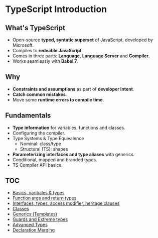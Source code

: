 # TypeScript Introduction

## What's TypeScript

* Open-source __typed, syntatic superset__ of JavaScript, developed by Microsoft.
* Compiles to __redeable JavaScript__.
* Comes in three parts: __Language__, __Language Server__ and __Compiler__.
* Works seamlessly with __Babel 7__.

## Why

* __Constraints and assumptions__ as part of __developer intent__.
* __Catch common mistakes__.
* Move some __runtime errors to compile time__.

## Fundamentals

* __Type information__ for variables, functions and classes.
* Configuring the compiler.
* Type Systems & Type Equivalence
  * Nominal: class/type
  * Structural (TS): shapes
* __Parameterizing interfaces and type aliases__ with generics.
* Conditional, mapped and branded types.
* TS Compiler API basics.

## TOC

* [Basics, varibales & types](./basics/basics.ts)
* [Function args and return types](./basics/functions.ts)
* [Interfaces, types, access modifier, heritage clauses](./basics/interfaces.ts)
* [Classes](./basics/classes.ts)
* [Generics (Templates)](./basics/generics.ts)
* [Guards and Extreme types](./basics/guards-and-extremes.ts)
* [Advanced Types](./basics/advanced-types.ts)
* [Declaration Merging](./basics/declaration-merging.ts)
